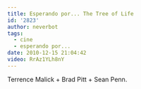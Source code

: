 ```yaml
---
title: Esperando por... The Tree of Life
id: '2823'
author: neverbot
tags:
  - cine
  - esperando por...
date: 2010-12-15 21:04:42
video: RrAz1YLh8nY
---
```


Terrence Malick + Brad Pitt + Sean Penn.
